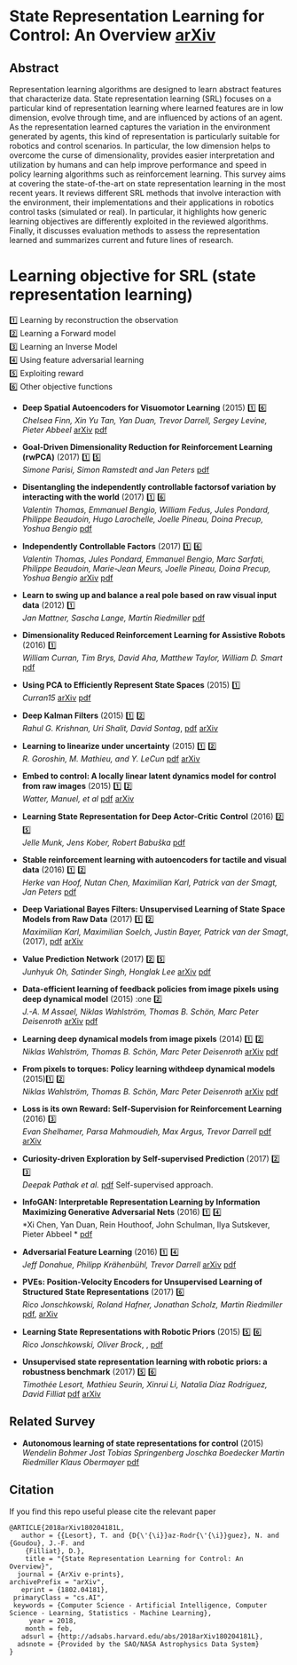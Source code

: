 


# State Representation Learning for Control: An Overview [arXiv](https://arxiv.org/abs/1802.04181)


## Abstract

Representation learning algorithms are designed to learn abstract features that characterize data.
State representation learning (SRL) focuses on a particular kind of representation learning where learned features are in low dimension, evolve through time, and are influenced by actions of an agent.
As the representation learned captures the variation in the environment generated by agents, this kind of representation is particularly suitable for robotics and control scenarios.
In particular, the low dimension helps to overcome the curse of dimensionality, provides easier interpretation and utilization by humans and can help improve performance and speed in policy learning algorithms such as reinforcement learning.
This survey aims at covering the state-of-the-art on state representation learning in the most recent years. It reviews different SRL methods that involve interaction with the environment, their implementations and their applications in robotics control tasks (simulated or real). In particular, it highlights how generic learning objectives are differently exploited in the reviewed algorithms. Finally, it discusses evaluation methods to assess the representation learned and summarizes current and future lines of research.


# Learning objective for SRL (state representation learning)

 :one: Learning by reconstruction the observation <br>
 :two: Learning a Forward model <br>
 :three: Learning an Inverse Model <br>
 :four: Using feature adversarial learning <br>
 :five: Exploiting reward <br>
 :six: Other objective functions <br>


- **Deep Spatial Autoencoders for Visuomotor Learning** (2015) :one: :six: <br>
*Chelsea Finn, Xin Yu Tan, Yan Duan, Trevor Darrell, Sergey Levine, Pieter Abbeel* [arXiv](https://arxiv.org/abs/1509.06113) [pdf](https://arxiv.org/pdf/1509.06113)

- **Goal-Driven Dimensionality Reduction for Reinforcement Learning (rwPCA)** (2017) :one: :five: <br>
*Simone Parisi, Simon Ramstedt and Jan Peters* [pdf](http://www.ausy.tu-darmstadt.de/uploads/Site/EditPublication/parisi2017iros.pdf)

- **Disentangling the independently controllable factorsof variation by interacting with the world** (2017) :one: :six: <br>
 *Valentin Thomas, Emmanuel Bengio, William Fedus, Jules Pondard, Philippe Beaudoin, Hugo Larochelle, Joelle Pineau, Doina Precup, Yoshua Bengio* [pdf](http://acsweb.ucsd.edu/~wfedus/pdf/ICF_NIPS_2017_workshop.pdf)

- **Independently Controllable Factors** (2017) :one: :six: <br>
 *Valentin Thomas, Jules Pondard, Emmanuel Bengio, Marc Sarfati, Philippe Beaudoin, Marie-Jean Meurs, Joelle Pineau, Doina Precup, Yoshua Bengio* [arXiv](https://arxiv.org/abs/1708.01289) [pdf](https://arxiv.org/pdf/1708.01289)

- **Learn to swing up and balance a real pole based on raw visual input data** (2012) :one: <br>
 *Jan Mattner, Sascha Lange, Martin Riedmiller* [pdf](https://pdfs.semanticscholar.org/d64b/08436f690df800a037eba759fcc6f0d971be.pdf)

- **Dimensionality Reduced Reinforcement Learning for Assistive Robots** (2016) :one: <br>
 *William Curran, Tim Brys, David Aha, Matthew Taylor, William D. Smart* [pdf](https://www.google.fr/url?sa=t&rct=j&q=&esrc=s&source=web&cd=1&cad=rja&uact=8&ved=0ahUKEwiugbGon7TZAhWBKMAKHYE4DlYQFggpMAA&url=https%3A%2F%2Fwww.aaai.org%2Focs%2Findex.php%2FFSS%2FFSS16%2Fpaper%2Fdownload%2F14076%2F13660&usg=AOvVaw3g6Vz6YhKbdC6bLn-QN8GI)

- **Using PCA to Efficiently Represent State Spaces** (2015) :one: <br>
 *Curran15* [arXiv](https://arxiv.org/abs/1505.00322) [pdf](https://arxiv.org/pdf/1505.00322.pdf)

 - **Deep Kalman Filters** (2015) :one: :two: <br>
 *Rahul G. Krishnan, Uri Shalit, David Sontag*, [pdf](https://arxiv.org/pdf/1511.05121.pdf) [arXiv](https://arxiv.org/abs/1511.05121)

- **Learning to linearize under uncertainty** (2015) :one: :two: <br>
*R. Goroshin, M. Mathieu, and Y. LeCun* [pdf](https://arxiv.org/pdf/1506.03011.pdf) [arXiv](https://arxiv.org/abs/1506.03011)

- **Embed to control: A locally linear latent dynamics model for control from raw images** (2015) :one: :two: <br>
 *Watter, Manuel, et al* [pdf](https://pdfs.semanticscholar.org/21c9/dd68b908825e2830b206659ae6dd5c5bfc02.pdf) [arXiv](https://arxiv.org/abs/1506.07365)

- **Learning State Representation for Deep Actor-Critic Control** (2016) :two: :five: <br>
 *Jelle Munk, Jens Kober, Robert Babuška* [pdf](http://www.jenskober.de/MunkCDC2016.pdf)

- **Stable reinforcement learning with autoencoders for tactile and visual data** (2016) :one: :two: <br>
 *Herke van Hoof, Nutan Chen, Maximilian Karl, Patrick van der Smagt, Jan Peters* [pdf](https://brml.org/uploads/tx_sibibtex/Hoof2016.pdf)

- **Deep Variational Bayes Filters: Unsupervised Learning of State Space Models from Raw Data** (2017) :one: :two: <br>
 *Maximilian Karl, Maximilian Soelch, Justin Bayer, Patrick van der Smagt*, (2017),  [pdf](https://openreview.net/pdf?id=HyTqHL5xg) [arXiv](https://arxiv.org/abs/1605.06432)

- **Value Prediction Network** (2017) :two: :five: <br>
*Junhyuk Oh, Satinder Singh, Honglak Lee* [arXiv](https://arxiv.org/abs/1707.03497) [pdf](https://arxiv.org/pdf/1707.03497)

- **Data-efficient learning of feedback policies from image pixels using deep dynamical model** (2015) :one :two: <br>
 *J.-A. M Assael, Niklas Wahlström, Thomas B. Schön, Marc Peter Deisenroth* [arXiv](https://arxiv.org/abs/1510.02173) [pdf](https://arxiv.org/pdf/1510.02173)

- **Learning deep dynamical models from image pixels** (2014) :one: :two: <br>
 *Niklas Wahlström, Thomas B. Schön, Marc Peter Deisenroth* [arXiv](https://arxiv.org/abs/1410.7550) [pdf](https://arxiv.org/pdf/1410.7550)

- **From pixels to torques: Policy learning withdeep dynamical models** (2015):one: :two: <br>
 *Niklas Wahlström, Thomas B. Schön, Marc Peter Deisenroth* [arXiv](https://arxiv.org/abs/1502.02251) [pdf](https://arxiv.org/pdf/1502.02251)


- **Loss is its own Reward: Self-Supervision for Reinforcement Learning** (2016) :three: <br>
 *Evan Shelhamer, Parsa Mahmoudieh, Max Argus, Trevor Darrell* [pdf](https://arxiv.org/pdf/1612.07307.pdf) [arXiv](https://arxiv.org/pdf/1612.07307.pdf)

- **Curiosity-driven Exploration by Self-supervised Prediction** (2017) :two: :three: <br>
 *Deepak Pathak et al.* [pdf](http://juxi.net/workshop/deep-learning-robotic-vision-cvpr-2017/papers/23.pdf)
Self-supervised approach.

- **InfoGAN: Interpretable Representation Learning by Information Maximizing Generative Adversarial Nets** (2016) :one: :four: <br>
 *Xi Chen, Yan Duan, Rein Houthoof, John Schulman, Ilya Sutskever, Pieter Abbeel * [pdf](https://arxiv.org/pdf/1606.03657.pdf)
 
- **Adversarial Feature Learning** (2016) :one: :four: <br>
*Jeff Donahue, Philipp Krähenbühl, Trevor Darrell* [arXiv](https://arxiv.org/abs/1605.09782) [pdf](https://arxiv.org/pdf/1605.09782)


- **PVEs: Position-Velocity Encoders for Unsupervised Learning of Structured State Representations** (2017) :six: <br>
 *Rico Jonschkowski, Roland Hafner, Jonathan Scholz, Martin Riedmiller* [pdf](https://arxiv.org/pdf/1705.09805), [arXiv](https://arxiv.org/abs/1705.09805)

 - **Learning State Representations with Robotic Priors**  (2015) :five: :six: <br>
 *Rico Jonschkowski, Oliver Brock*, , [pdf](https://pdfs.semanticscholar.org/dc93/f6d1b704abf12bbbb296f4ec250467bcb882.pdf) 
 
 - **Unsupervised state representation learning with robotic priors: a robustness benchmark** (2017) :five: :six: <br>
 *Timothée Lesort, Mathieu Seurin, Xinrui Li, Natalia Díaz Rodríguez, David Filliat* [pdf](https://arxiv.org/pdf/1709.05185.pdf) [arXiv](https://arxiv.org/abs/1709.05185)


## Related Survey

- **Autonomous learning of state representations for control** (2015) <br>
*Wendelin Bohmer Jost Tobias Springenberg Joschka Boedecker Martin Riedmiller Klaus Obermayer* [pdf](http://www.ni.tu-berlin.de/fileadmin/fg215/articles/boehmer15b.pdf#cite.Lagoudakis03)


## Citation

If you find this repo useful please cite the relevant paper <br>

```
@ARTICLE{2018arXiv180204181L,
   author = {{Lesort}, T. and {D{\'{\i}}az-Rodr{\'{\i}}guez}, N. and {Goudou}, J.-F. and 
	{Filliat}, D.},
    title = "{State Representation Learning for Control: An Overview}",
  journal = {ArXiv e-prints},
archivePrefix = "arXiv",
   eprint = {1802.04181},
 primaryClass = "cs.AI",
 keywords = {Computer Science - Artificial Intelligence, Computer Science - Learning, Statistics - Machine Learning},
     year = 2018,
    month = feb,
   adsurl = {http://adsabs.harvard.edu/abs/2018arXiv180204181L},
  adsnote = {Provided by the SAO/NASA Astrophysics Data System}
}
```

